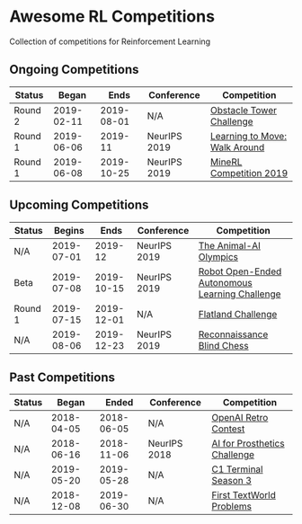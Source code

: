 # Awesome RL Competitions
Collection of competitions for Reinforcement Learning

## Ongoing Competitions

| Status  | Began      | Ends       | Conference | Competition |
| ------- | ---------- | ---------- | ---------- | ----------- |
| Round 2 | 2019-02-11 | 2019-08-01 | N/A | [Obstacle Tower Challenge](https://www.aicrowd.com/challenges/unity-obstacle-tower-challenge) 
| Round 1 | 2019-06-06 | 2019-11    | NeurIPS 2019 | [Learning to Move: Walk Around](https://www.aicrowd.com/challenges/neurips-2019-learning-to-move-walk-around) |
| Round 1 | 2019-06-08 | 2019-10-25 | NeurIPS 2019 | [MineRL Competition 2019](https://www.aicrowd.com/challenges/neurips-2019-minerl-competition) |

## Upcoming Competitions

| Status  | Begins     | Ends       | Conference | Competition |
| ------- | ---------- | ---------- | ---------- | ----------- |
| N/A     | 2019-07-01 | 2019-12    | NeurIPS 2019 | [The Animal-AI Olympics](http://animalaiolympics.com) |
| Beta    | 2019-07-08 | 2019-10-15 | NeurIPS 2019 | [Robot Open-Ended Autonomous Learning Challenge](https://www.aicrowd.com/challenges/neurips-2019-robot-open-ended-autonomous-learning) |
| Round 1 | 2019-07-15 | 2019-12-01 | N/A | [Flatland Challenge](https://www.aicrowd.com/challenges/flatland-challenge) |
| N/A     | 2019-08-06 | 2019-12-23 | NeurIPS 2019 | [Reconnaissance Blind Chess](https://secwww.jhuapl.edu/ReconBlindChess/) |

## Past Competitions

| Status  | Began      | Ended      | Conference | Competition |
| ------- | ---------- | ---------- | ---------- | ----------- |
| N/A     | 2018-04-05 | 2018-06-05 | N/A | [OpenAI Retro Contest](https://openai.com/blog/retro-contest/) |
| N/A     | 2018-06-16 | 2018-11-06 | NeurIPS 2018 | [AI for Prosthetics Challenge](https://www.crowdai.org/challenges/nips-2018-ai-for-prosthetics-challenge) |
| N/A     | 2019-05-20 | 2019-05-28 | N/A | [C1 Terminal Season 3](https://terminal.c1games.com/) |
| N/A     | 2018-12-08 | 2019-06-30 | N/A | [First TextWorld Problems](https://competitions.codalab.org/competitions/20865) |
